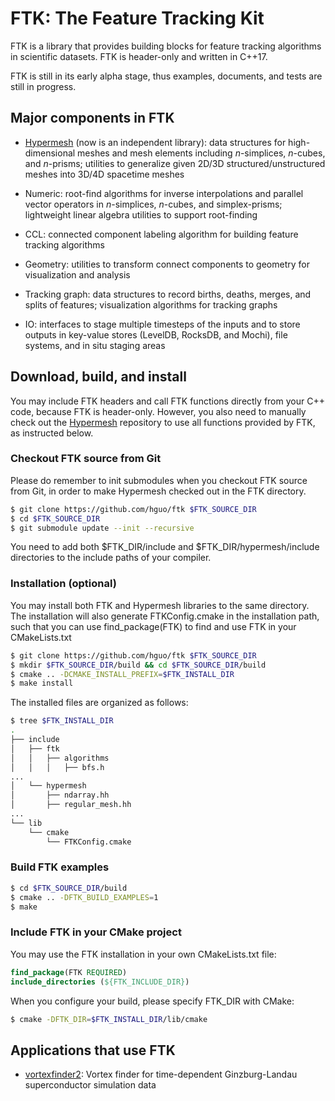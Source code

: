 # FTK: The Feature Tracking Kit

FTK is a library that provides building blocks for feature tracking algorithms in scientific datasets.  FTK is header-only and written in C++17.

FTK is still in its early alpha stage, thus examples, documents, and tests are still in progress. 

## Major components in FTK

* [Hypermesh](https://github.com/hguo/hypermesh) (now is an independent library): data structures for high-dimensional meshes and mesh elements including *n*-simplices, *n*-cubes, and *n*-prisms; utilities to generalize given 2D/3D structured/unstructured meshes into 3D/4D spacetime meshes

* Numeric: root-find algorithms for inverse interpolations and parallel vector operators in *n*-simplices, *n*-cubes, and simplex-prisms; lightweight linear algebra utilities to support root-finding

* CCL: connected component labeling algorithm for building feature tracking algorithms

* Geometry: utilities to transform connect components to geometry for visualization and analysis

* Tracking graph: data structures to record births, deaths, merges, and splits of features; visualization algorithms for tracking graphs

* IO: interfaces to stage multiple timesteps of the inputs and to store outputs in key-value stores (LevelDB, RocksDB, and Mochi), file systems, and in situ staging areas

## Download, build, and install

You may include FTK headers and call FTK functions directly from your C++ code, because FTK is header-only.  However, you also need to manually check out the [Hypermesh](https://github.com/hguo/hypermesh) repository to use all functions provided by FTK, as instructed below. 

### Checkout FTK source from Git

Please do remember to init submodules when you checkout FTK source from Git, in order to make Hypermesh checked out in the FTK directory.

```bash
$ git clone https://github.com/hguo/ftk $FTK_SOURCE_DIR
$ cd $FTK_SOURCE_DIR
$ git submodule update --init --recursive
```

You need to add both \$FTK_DIR/include and \$FTK_DIR/hypermesh/include directories to the include paths of your compiler.  

### Installation (optional)

You may install both FTK and Hypermesh libraries to the same directory.  The installation will also generate FTKConfig.cmake in the installation path, such that you can use find_package(FTK) to find and use FTK in your CMakeLists.txt

```bash
$ git clone https://github.com/hguo/ftk $FTK_SOURCE_DIR
$ mkdir $FTK_SOURCE_DIR/build && cd $FTK_SOURCE_DIR/build
$ cmake .. -DCMAKE_INSTALL_PREFIX=$FTK_INSTALL_DIR
$ make install
```

The installed files are organized as follows: 

```bash
$ tree $FTK_INSTALL_DIR
.
├── include
│   ├── ftk
│   │   ├── algorithms
│   │   │   ├── bfs.h
...
│   └── hypermesh
│       ├── ndarray.hh
│       ├── regular_mesh.hh
...
└── lib
    └── cmake
        └── FTKConfig.cmake
```

### Build FTK examples

```bash
$ cd $FTK_SOURCE_DIR/build
$ cmake .. -DFTK_BUILD_EXAMPLES=1
$ make
```

### Include FTK in your CMake project

You may use the FTK installation in your own CMakeLists.txt file:

```cmake
find_package(FTK REQUIRED)
include_directories (${FTK_INCLUDE_DIR})
```

When you configure your build, please specify FTK_DIR with CMake: 

```bash
$ cmake -DFTK_DIR=$FTK_INSTALL_DIR/lib/cmake
```

## Applications that use FTK

* [vortexfinder2](https://github.com/hguo/vortexfinder2): Vortex finder for time-dependent Ginzburg-Landau superconductor simulation data
